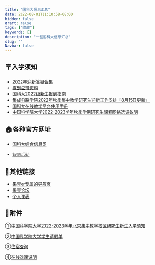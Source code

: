 ```yaml
---
title: "国科大信息汇总"
date: 2022-08-01T11:10:58+08:00
hidden: false
draft: false
tags: ["收藏"]
keywords: []
description: "一些国科大信息汇总"
slug: ""
Navbar: false
---
```


<!--more-->



## 🪧入学须知



- [2022年迎新答疑合集](https://www.kdocs.cn/l/ct7zMYvQcIn8)
- [报到应带资料](https://welcome.ucas.ac.cn/index.php/zh-cn/rxxz/fenlei/ziliao)
- [国科大2022级新生报到指南](https://mp.weixin.qq.com/s/-TjdId1VfBaecQAmh-M9LQ)
- [集成电路学院2022年秋季集中教学研究生迎新工作安排「8月15日更新」](迎新工作安排8_15.pdf)
- [国科大在线教学平台使用手册](国科大在线教学平台使用手册.pdf)
- [中国科学院大学2022-2023学年秋季学期研究生课程网络选课说明](查看通知-选课系统.html)



## 🏠各种官方网址

- [国科大综合信息网](http://onestop.ucas.edu.cn)

- [智慧后勤](http://hqfw.ucas.edu.cn/login/login)





## 🔗其他链接

- [果壳er专属的导航页](https://xydh.fun/ucas)
- [果壳论坛](https://gkder.cn)
- [个人课表](个人课表-选课系统.html)



## 📎附件

①[中国科学院大学2022-2023学年北京集中教学校区研究生新生入学须知](https://view.officeapps.live.com/op/view.aspx?src=https://zozo.sswin.site/posts/国科大信息汇总/入学须知.docx)

②[中国科学院大学学生请假单](https://view.officeapps.live.com/op/view.aspx?src=https://zozo.sswin.site/posts/国科大信息汇总/中国科学院大学学生请假单.doc)

③[住宿查询](https://view.officeapps.live.com/op/view.aspx?src=https://zozo.sswin.site/posts/国科大信息汇总/住宿查询.xlsx)

④[在线选课说明](2022081909280484865.pdf)

